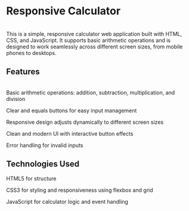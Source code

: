 <h1>Responsive Calculator</h1>
<br>
This is a simple, responsive calculator web application built with HTML, CSS, and JavaScript. It supports basic arithmetic operations and is designed to work seamlessly across different screen sizes, from mobile phones to desktops.
<br>
<h2>Features</h2>
<br>
Basic arithmetic operations: addition, subtraction, multiplication, and division

Clear and equals buttons for easy input management

Responsive design adjusts dynamically to different screen sizes

Clean and modern UI with interactive button effects

Error handling for invalid inputs

<h2>Technologies Used</h2>
HTML5 for structure

CSS3 for styling and responsiveness using flexbox and grid

JavaScript for calculator logic and event handling
